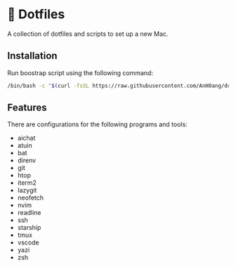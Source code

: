 # 🏡 Dotfiles

A collection of dotfiles and scripts to set up a new Mac.

## Installation

Run boostrap script using the following command:

```sh
/bin/bash -c "$(curl -fsSL https://raw.githubusercontent.com/AnH0ang/dotfiles/main/bootstrap.sh)"
```

## Features

There are configurations for the following programs and tools:

- aichat
- atuin
- bat
- direnv
- git
- htop
- iterm2
- lazygit
- neofetch
- nvim
- readline
- ssh
- starship
- tmux
- vscode
- yazi
- zsh
